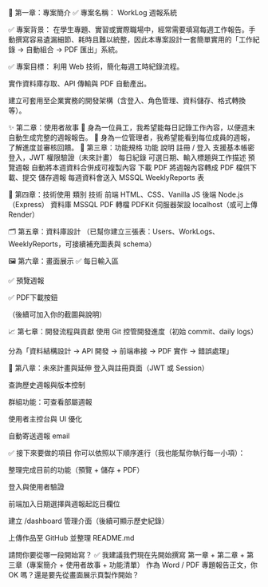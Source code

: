 🧩 第一章：專案簡介
✅ 專案名稱：
WorkLog 週報系統

✅ 專案背景：
在學生專題、實習或實際職場中，經常需要填寫每週工作報告。手動撰寫容易遺漏細節、耗時且難以統整，因此本專案設計一套簡單實用的「工作紀錄 → 自動組合 → PDF 匯出」系統。

✅ 專案目標：
利用 Web 技術，簡化每週工時紀錄流程。

實作資料庫存取、API 傳輸與 PDF 自動產出。

建立可套用至企業實務的開發架構（含登入、角色管理、資料儲存、格式轉換等）。

✨ 第二章：使用者故事
🎯 身為一位員工，我希望能每日記錄工作內容，以便週末自動生成完整的週報報告。
🎯 身為一位管理者，我希望能看到每位成員的週報，了解進度並審核回饋。
🧱 第三章：功能規格
功能	說明
註冊 / 登入	支援基本帳密登入，JWT 權限驗證（未來計畫）
每日紀錄	可選日期、輸入標題與工作描述
預覽週報	自動將本週資料合併成可複製內容
下載 PDF	將週報內容轉成 PDF 檔供下載、提交
儲存週報	每週資料會送入 MSSQL WeeklyReports 表

🔧 第四章：技術使用
類別	技術
前端	HTML、CSS、Vanilla JS
後端	Node.js（Express）
資料庫	MSSQL
PDF 轉檔	PDFKit
伺服器架設	localhost（或可上傳 Render）

🗂️ 第五章：資料庫設計
（已幫你建立三張表：Users、WorkLogs、WeeklyReports，可接續補充圖表與 schema）

🖼️ 第六章：畫面展示
✅ 每日輸入區

✅ 預覽週報

✅ PDF下載按鈕

（後續可加入你的截圖與說明）

📈 第七章：開發流程與貢獻
使用 Git 控管開發進度（初始 commit、daily logs）

分為「資料結構設計 → API 開發 → 前端串接 → PDF 實作 → 錯誤處理」

🚀 第八章：未來計畫與延伸
 登入與註冊頁面（JWT 或 Session）

 查詢歷史週報與版本控制

 群組功能：可查看部屬週報

 使用者主控台與 UI 優化

 自動寄送週報 email

✅ 接下來要做的項目
你可以依照以下順序進行（我也能幫你執行每一小項）：

 整理完成目前的功能（預覽 + 儲存 + PDF）

 登入與使用者驗證

 前端加入日期選擇與週報起訖日欄位

 建立 /dashboard 管理介面（後續可顯示歷史紀錄）

 上傳作品至 GitHub 並整理 README.md

請問你要從哪一段開始寫？
✅ 我建議我們現在先開始撰寫 第一章 + 第二章 + 第三章（專案簡介 + 使用者故事 + 功能清單） 作為 Word / PDF 專題報告正文，你 OK 嗎？還是要先從畫面展示頁製作開始？








